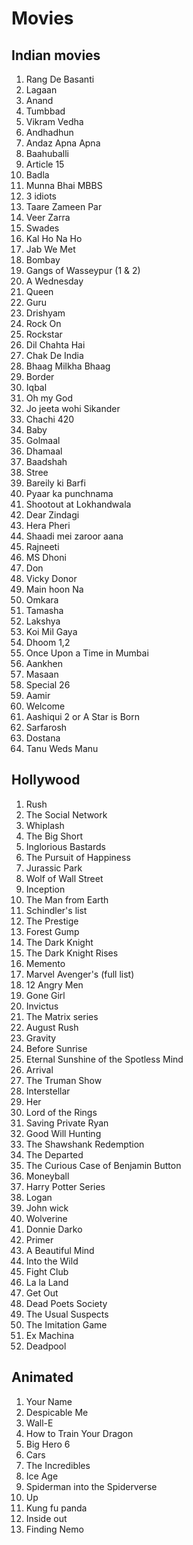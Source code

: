 # Movies

## Indian movies
1. Rang De Basanti
2. Lagaan
3. Anand
4. Tumbbad
5. Vikram Vedha
6. Andhadhun
7. Andaz Apna Apna
8. Baahuballi
9. Article 15
10. Badla
11. Munna Bhai MBBS
12. 3 idiots
13. Taare Zameen Par
14. Veer Zarra
15. Swades 
16. Kal Ho Na Ho
17. Jab We Met
18. Bombay
19. Gangs of Wasseypur (1 & 2)
20. A Wednesday
21. Queen
22. Guru
23. Drishyam
24. Rock On
25. Rockstar
26. Dil Chahta Hai
27. Chak De India
28. Bhaag Milkha Bhaag
29. Border
30. Iqbal
31. Oh my God
32. Jo jeeta wohi Sikander
33. Chachi 420
34. Baby
35. Golmaal
36. Dhamaal
37. Baadshah
38. Stree
39. Bareily ki Barfi
40. Pyaar ka punchnama
41. Shootout at Lokhandwala
42. Dear Zindagi
43. Hera Pheri
44. Shaadi mei zaroor aana
45. Rajneeti
46. MS Dhoni
47. Don
48. Vicky Donor
49. Main hoon Na 
50. Omkara
51. Tamasha
52. Lakshya
53. Koi Mil Gaya
54. Dhoom 1,2
55. Once Upon a Time in Mumbai
56. Aankhen
57. Masaan
58. Special 26
59. Aamir
60. Welcome
61. Aashiqui 2 or A Star is Born
62. Sarfarosh
63. Dostana
64. Tanu Weds Manu

## Hollywood
1. Rush
2. The Social Network
3. Whiplash
4. The Big Short
5. Inglorious Bastards
6. The Pursuit of Happiness
7. Jurassic Park
8. Wolf of Wall Street
9. Inception
10. The Man from Earth
11. Schindler's list
12. The Prestige
13. Forest Gump
14. The Dark Knight
15. The Dark Knight Rises
16. Memento
17. Marvel Avenger's (full list)
18. 12 Angry Men
19. Gone Girl
20. Invictus
21. The Matrix series
22. August Rush
23. Gravity
24. Before Sunrise
25. Eternal Sunshine of the Spotless Mind
26. Arrival
27. The Truman Show
28. Interstellar
29. Her
30. Lord of the Rings
31. Saving Private Ryan
32. Good Will Hunting
33. The Shawshank Redemption
34. The Departed
35. The Curious Case of Benjamin Button
36. Moneyball
37. Harry Potter Series
38. Logan
39. John wick
40. Wolverine
41. Donnie Darko
42. Primer
43. A Beautiful Mind
44. Into the Wild
45. Fight Club
46. La la Land
47. Get Out
48. Dead Poets Society
49. The Usual Suspects
50. The Imitation Game
51. Ex Machina
52. Deadpool


## Animated
1. Your Name
2. Despicable Me
3. Wall-E
4. How to Train Your Dragon
5. Big Hero 6
6. Cars
7. The Incredibles
8. Ice Age
9. Spiderman into the Spiderverse
10. Up
11. Kung fu panda
12. Inside out
13. Finding Nemo
